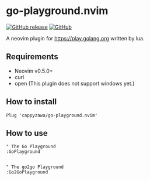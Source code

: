 # go-playground.nvim

[![GitHub release](https://img.shields.io/github/release/cappyzawa/go-playground.nvim.svg)](https://github.com/cappyzawa/go-playground.nvim/releases)
[![GitHub](https://img.shields.io/github/license/cappyzawa/go-playground.nvim.svg)](./LICENSE)

A neovim plugin for https://play.golang.org written by lua.

## Requirements

* Neovim v0.5.0+
* curl
* open (This plugin does not support windows yet.)

## How to install

```vim
Plug 'cappyzawa/go-playground.nvim'
```

## How to use

```vim
" The Go Playground
:GoPlayground


" The go2go Playground
:Go2GoPlayground
```
